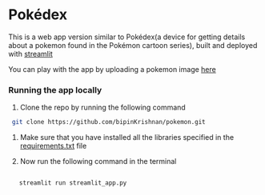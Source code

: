 # Pokédex
This is a web app version similar to Pokédex(a device for getting details about a pokemon found in the Pokémon cartoon series), built and deployed with [streamlit](https://www.streamlit.io/)

You can play with the app by uploading a pokemon image [here](share.streamlit.io/bipinkrishnan/pokemon/main)

### Running the app locally
1. Clone the repo by running the following command
```bash
 git clone https://github.com/bipinKrishnan/pokemon.git
```    
1. Make sure that you have installed all the libraries specified in the [requirements.txt](https://github.com/bipinKrishnan/pokemon/blob/main/requirements.txt) file

2. Now run the following command in the terminal

```console

   streamlit run streamlit_app.py
   
```

